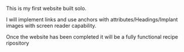 This is my first website built solo. 

I will implement links and use anchors with attributes/Headings/Implant images with screen reader capability.

Once the website has been completed it will be a fully functional recipe 
ripository